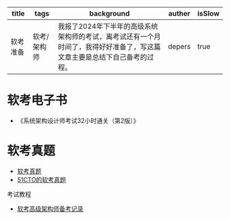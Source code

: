| title    | tags        | background                                                   | auther | isSlow |
| -------- | ----------- | ------------------------------------------------------------ | ------ | ------ |
| 软考准备 | 软考/架构师 | 我报了2024年下半年的高级系统架构师的考试，离考试还有一个月时间了，我得好好准备了，写这篇文章主要是总结下自己备考的过程。 | depers | true   |

# 软考电子书

* 《系统架构设计师考试32小时通关（第2版）》

# 软考真题

* [软考真题](https://www.lightsoft.tech/)
* [51CTO的软考真题](https://t.51cto.com/?utm_platform=pc&utm_medium=51cto&utm_source=tiku_pc&utm_content=topbar)

考试教程

* [软考高级架构师备考记录](https://nekonull.me/posts/ruankao-architect/)